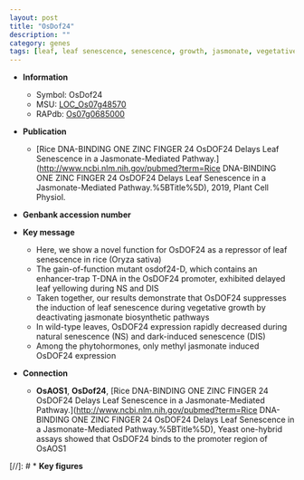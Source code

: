```yaml
---
layout: post
title: "OsDof24"
description: ""
category: genes
tags: [leaf, leaf senescence, senescence, growth, jasmonate, vegetative, methyl jasmonate]
---
```


* **Information**  
    + Symbol: OsDof24  
    + MSU: [LOC_Os07g48570](http://rice.plantbiology.msu.edu/cgi-bin/ORF_infopage.cgi?orf=LOC_Os07g48570)  
    + RAPdb: [Os07g0685000](http://rapdb.dna.affrc.go.jp/viewer/gbrowse_details/irgsp1?name=Os07g0685000)  

* **Publication**  
    + [Rice DNA-BINDING ONE ZINC FINGER 24 OsDOF24 Delays Leaf Senescence in a Jasmonate-Mediated Pathway.](http://www.ncbi.nlm.nih.gov/pubmed?term=Rice DNA-BINDING ONE ZINC FINGER 24 OsDOF24 Delays Leaf Senescence in a Jasmonate-Mediated Pathway.%5BTitle%5D), 2019, Plant Cell Physiol.

* **Genbank accession number**  

* **Key message**  
    + Here, we show a novel function for OsDOF24 as a repressor of leaf senescence in rice (Oryza sativa)
    + The gain-of-function mutant osdof24-D, which contains an enhancer-trap T-DNA in the OsDOF24 promoter, exhibited delayed leaf yellowing during NS and DIS
    + Taken together, our results demonstrate that OsDOF24 suppresses the induction of leaf senescence during vegetative growth by deactivating jasmonate biosynthetic pathways
    + In wild-type leaves, OsDOF24 expression rapidly decreased during natural senescence (NS) and dark-induced senescence (DIS)
    + Among the phytohormones, only methyl jasmonate induced OsDOF24 expression

* **Connection**  
    + __OsAOS1__, __OsDof24__, [Rice DNA-BINDING ONE ZINC FINGER 24 OsDOF24 Delays Leaf Senescence in a Jasmonate-Mediated Pathway.](http://www.ncbi.nlm.nih.gov/pubmed?term=Rice DNA-BINDING ONE ZINC FINGER 24 OsDOF24 Delays Leaf Senescence in a Jasmonate-Mediated Pathway.%5BTitle%5D),  Yeast one-hybrid assays showed that OsDOF24 binds to the promoter region of OsAOS1

[//]: # * **Key figures**  


